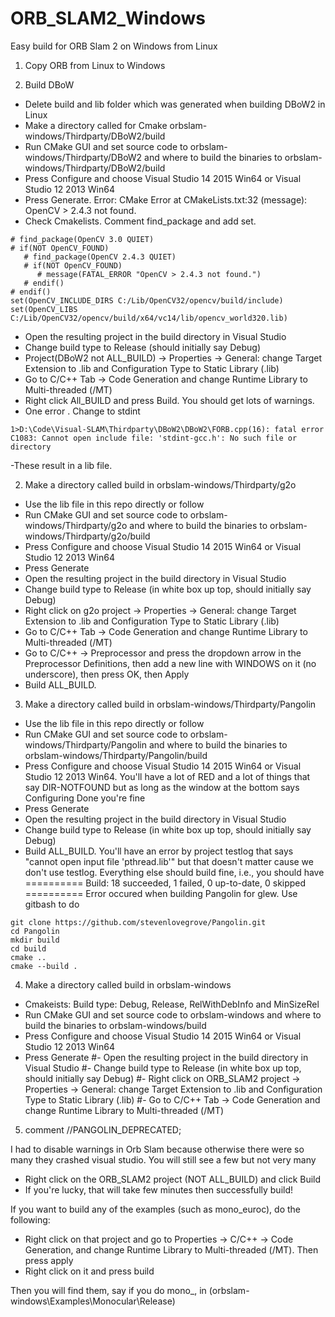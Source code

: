 # ORB_SLAM2_Windows
Easy build for ORB Slam 2 on Windows from Linux

1. Copy ORB from Linux to Windows

2. Build DBoW
- Delete build and lib folder which was generated when building DBoW2 in Linux
- Make a directory called for Cmake orbslam-windows/Thirdparty/DBoW2/build
- Run CMake GUI and set source code to orbslam-windows/Thirdparty/DBoW2 and where to build the binaries to orbslam-windows/Thirdparty/DBoW2/build
- Press Configure and choose Visual Studio 14 2015 Win64 or Visual Studio 12 2013 Win64
- Press Generate. Error: CMake Error at CMakeLists.txt:32 (message):  OpenCV > 2.4.3 not found.
- Check Cmakelists. Comment find_package and add set.

```
# find_package(OpenCV 3.0 QUIET)
# if(NOT OpenCV_FOUND)
   # find_package(OpenCV 2.4.3 QUIET)
   # if(NOT OpenCV_FOUND)
      # message(FATAL_ERROR "OpenCV > 2.4.3 not found.")
   # endif()
# endif()
set(OpenCV_INCLUDE_DIRS C:/Lib/OpenCV32/opencv/build/include)
set(OpenCV_LIBS C:/Lib/OpenCV32/opencv/build/x64/vc14/lib/opencv_world320.lib)
```

- Open the resulting project in the build directory in Visual Studio
- Change build type to Release (should initially say Debug)
- Project(DBoW2 not ALL_BUILD) -> Properties -> General: change Target Extension to .lib and Configuration Type to Static Library (.lib)
- Go to C/C++ Tab -> Code Generation and change Runtime Library to Multi-threaded (/MT)
- Right click All_BUILD and press Build. You should get lots of warnings.
- One error . Change to stdint
```
1>D:\Code\Visual-SLAM\Thirdparty\DBoW2\DBoW2\FORB.cpp(16): fatal error C1083: Cannot open include file: 'stdint-gcc.h': No such file or directory
```
-These result in a lib file.

2. Make a directory called build in orbslam-windows/Thirdparty/g2o
- Use the lib file in this repo directly or follow
- Run CMake GUI and set source code to orbslam-windows/Thirdparty/g2o and where to build the binaries to orbslam-windows/Thirdparty/g2o/build
- Press Configure and choose Visual Studio 14 2015 Win64 or Visual Studio 12 2013 Win64
- Press Generate
- Open the resulting project in the build directory in Visual Studio
- Change build type to Release (in white box up top, should initially say Debug)
- Right click on g2o project -> Properties -> General: change Target Extension to .lib and Configuration Type to Static Library (.lib)
- Go to C/C++ Tab -> Code Generation and change Runtime Library to Multi-threaded (/MT)
- Go to C/C++ -> Preprocessor and press the dropdown arrow in the Preprocessor Definitions, then add a new line with WINDOWS on it (no underscore), then press OK, then Apply
- Build ALL_BUILD.

3. Make a directory called build in orbslam-windows/Thirdparty/Pangolin
- Use the lib file in this repo directly or follow
- Run CMake GUI and set source code to orbslam-windows/Thirdparty/Pangolin and where to build the binaries to orbslam-windows/Thirdparty/Pangolin/build
- Press Configure and choose Visual Studio 14 2015 Win64 or Visual Studio 12 2013 Win64. You'll have a lot of RED and a lot of things that say DIR-NOTFOUND but as long as the window at the bottom says Configuring Done you're fine
- Press Generate
- Open the resulting project in the build directory in Visual Studio
- Change build type to Release (in white box up top, should initially say Debug)
- Build ALL_BUILD. You'll have an error by project testlog that says "cannot open input file 'pthread.lib'" but that doesn't matter cause we don't use testlog. Everything else should build fine, i.e., you should have
========== Build: 18 succeeded, 1 failed, 0 up-to-date, 0 skipped ==========
Error occured when building Pangolin for glew. Use gitbash to do 
```
git clone https://github.com/stevenlovegrove/Pangolin.git
cd Pangolin
mkdir build
cd build
cmake ..
cmake --build .
```

4. Make a directory called build in orbslam-windows
- Cmakeists: Build type: Debug, Release, RelWithDebInfo and MinSizeRel
- Run CMake GUI and set source code to orbslam-windows and where to build the binaries to orbslam-windows/build
- Press Configure and choose Visual Studio 14 2015 Win64 or Visual Studio 12 2013 Win64
- Press Generate
#- Open the resulting project in the build directory in Visual Studio
#- Change build type to Release (in white box up top, should initially say Debug)
#- Right click on ORB_SLAM2 project -> Properties -> General: change Target Extension to .lib and Configuration Type to Static Library (.lib)
#- Go to C/C++ Tab -> Code Generation and change Runtime Library to Multi-threaded (/MT)

5. comment //PANGOLIN_DEPRECATED;



I had to disable warnings in Orb Slam because otherwise there were so many they crashed visual studio. You will still see a few but not very many

- Right click on the ORB_SLAM2 project (NOT ALL_BUILD) and click Build
- If you're lucky, that will take few minutes then successfully build!

If you want to build any of the examples (such as mono_euroc), do the following:

- Right click on that project and go to Properties -> C/C++ -> Code Generation, and change Runtime Library to Multi-threaded (/MT). Then press apply
- Right click on it and press build

Then you will find them, say if you do mono_, in (orbslam-windows\Examples\Monocular\Release)
